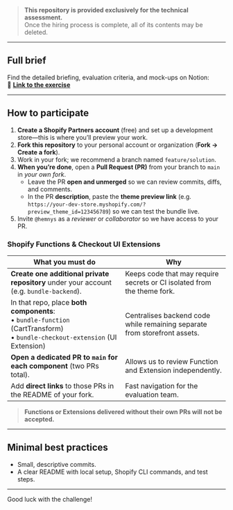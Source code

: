 > **This repository is provided **exclusively** for the technical assessment.**  
> Once the hiring process is complete, all of its contents may be deleted.

---

## Full brief

Find the detailed briefing, evaluation criteria, and mock-ups on Notion:  
🔗 **[Link to the exercise](https://www.notion.so/tu-link-aqui)**

---

## How to participate

1. **Create a Shopify Partners account** (free) and set up a development store—this is where you’ll preview your work.  
2. **Fork this repository** to your personal account or organization (**Fork → Create a fork**).  
3. Work in your fork; we recommend a branch named `feature/solution`.  
4. **When you’re done**, open a **Pull Request (PR)** from your branch to `main` in *your own fork*.  
   - Leave the PR **open and unmerged** so we can review commits, diffs, and comments.  
   - In the PR **description**, paste the **theme preview link** (e.g. `https://your-dev-store.myshopify.com/?preview_theme_id=123456789`) so we can test the bundle live.  
5. Invite `@hemnys` as a *reviewer* or *collaborator* so we have access to your PR.

### Shopify Functions & Checkout UI Extensions

| What you must do | Why |
|------------------|-----|
| **Create one additional private repository** under your account (e.g. `bundle-backend`). | Keeps code that may require secrets or CI isolated from the theme fork. |
| In that repo, place **both components**:<br>• `bundle-function` (CartTransform)<br>• `bundle-checkout-extension` (UI Extension) | Centralises backend code while remaining separate from storefront assets. |
| **Open a dedicated PR to `main` for each component** (two PRs total). | Allows us to review Function and Extension independently. |
| Add **direct links** to those PRs in the README of your fork. | Fast navigation for the evaluation team. |

> **Functions or Extensions delivered without their own PRs will not be accepted.**

---

## Minimal best practices

- Small, descriptive commits.  
- A clear README with local setup, Shopify CLI commands, and test steps.  

---

Good luck with the challenge!
